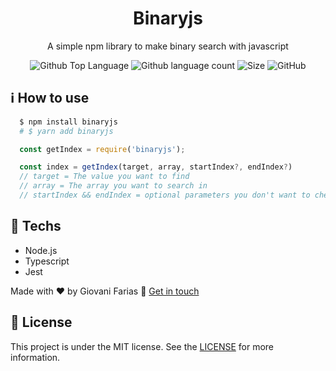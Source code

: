 <h1 align="center">
Binaryjs
</h1>
<p align="center">
  A simple npm library to make binary search with javascript
</p>

<div margin="10px 0" align="center">
    <img alt="Github Top Language" src="https://img.shields.io/github/languages/top/giovaniif/binaryjs">
    <img alt="Github language count" src="https://img.shields.io/github/languages/count/giovaniif/binaryjs">
    <img alt="Size" src="https://img.shields.io/github/repo-size/giovaniif/binaryjs">
    <img alt="GitHub" src="https://img.shields.io/github/license/giovaniif/binaryjs">
</div>

## :information_source: How to use
```bash
  $ npm install binaryjs
  # $ yarn add binaryjs
```

```typescript
  const getIndex = require('binaryjs');

  const index = getIndex(target, array, startIndex?, endIndex?)
  // target = The value you want to find
  // array = The array you want to search in
  // startIndex && endIndex = optional parameters you don't want to check the whole array
```

## :rocket: Techs
- Node.js
- Typescript
- Jest

Made with :hearts: by Giovani Farias :wave: [Get in touch](https://www.linkedin.com/in/giovani-ricco-farias-b97316186/)

## :memo: License
This project is under the MIT license. See the [LICENSE](./LICENSE) for more information.